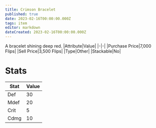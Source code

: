 ```yaml
---
title: Crimson Bracelet
published: true
date: 2023-02-16T00:00:00.000Z
tags: item
editor: markdown
dateCreated: 2023-02-16T00:00:00.000Z
---
```


A bracelet shining deep red.
|Attribute|Value|
|-|-|
|Purchase Price|7,000 Flips|
|Sell Price|3,500 Flips|
|Type|Other|
|Stackable|No|

# Stats
|Stat|Value|
|-|-|
|Def|30|
|Mdef|20|
|Crit|5|
|Cdmg|10|
